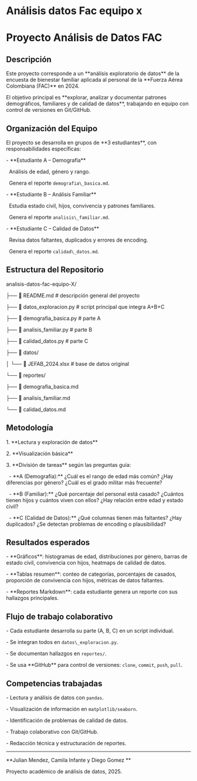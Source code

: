 # Análisis datos Fac equipo x

# Proyecto  Análisis de Datos FAC 



##  Descripción

Este proyecto corresponde a un \*\*análisis exploratorio de datos\*\* de la encuesta de bienestar familiar aplicada al personal de la \*\*Fuerza Aérea Colombiana (FAC)\*\* en 2024.  



El objetivo principal es \*\*explorar, analizar y documentar patrones demográficos, familiares y de calidad de datos\*\*, trabajando en equipo con control de versiones en Git/GitHub.



##  Organización del Equipo

El proyecto se desarrolla en grupos de \*\*3 estudiantes\*\*, con responsabilidades específicas:



\- \*\*Estudiante A – Demografía\*\*  

&nbsp; Análisis de edad, género y rango.  

&nbsp; Genera el reporte `demografia\_basica.md`.



\- \*\*Estudiante B – Análisis Familiar\*\*  

&nbsp; Estudia estado civil, hijos, convivencia y patrones familiares.  

&nbsp; Genera el reporte `analisis\_familiar.md`.



\- \*\*Estudiante C – Calidad de Datos\*\*  

&nbsp; Revisa datos faltantes, duplicados y errores de encoding.  

&nbsp; Genera el reporte `calidad\_datos.md`.



##  Estructura del Repositorio



analisis-datos-fac-equipo-X/



├── 📄 README.md # descripción general del proyecto

├── 📄 datos\_exploracion.py # script principal que integra A+B+C

├── 📄 demografia\_basica.py # parte A

├── 📄 analisis\_familiar.py # parte B

├── 📄 calidad\_datos.py # parte C

├── 📁 datos/

│ └── 📄 JEFAB\_2024.xlsx # base de datos original

└── 📁 reportes/

├── 📄 demografia\_basica.md

├── 📄 analisis\_familiar.md

└── 📄 calidad\_datos.md





##  Metodología

1\. \*\*Lectura y exploración de datos\*\*   

2\. \*\*Visualización básica\*\*  

3\. \*\*División de tareas\*\* según las preguntas guía:  



&nbsp;  - \*\*A (Demografía):\*\* ¿Cuál es el rango de edad más común? ¿Hay diferencias por género? ¿Cuál es el grado militar más frecuente?  

&nbsp;  - \*\*B (Familiar):\*\* ¿Qué porcentaje del personal está casado? ¿Cuántos tienen hijos y cuántos viven con ellos? ¿Hay relación entre edad y estado civil?  

&nbsp;  - \*\*C (Calidad de Datos):\*\* ¿Qué columnas tienen más faltantes? ¿Hay duplicados? ¿Se detectan problemas de encoding o plausibilidad?  



##  Resultados esperados

\- \*\*Gráficos\*\*: histogramas de edad, distribuciones por género, barras de estado civil, convivencia con hijos, heatmaps de calidad de datos.  

\- \*\*Tablas resumen\*\*: conteo de categorías, porcentajes de casados, proporción de convivencia con hijos, métricas de datos faltantes.  

\- \*\*Reportes Markdown\*\*: cada estudiante genera un reporte con sus hallazgos principales.  



##  Flujo de trabajo colaborativo

\- Cada estudiante desarrolla su parte (A, B, C) en un script individual.  

\- Se integran todos en `datos\_exploracion.py`.  

\- Se documentan hallazgos en `reportes/`.  

\- Se usa \*\*GitHub\*\* para control de versiones: `clone`, `commit`, `push`, `pull`.



##  Competencias trabajadas

\- Lectura y análisis de datos con `pandas`.  

\- Visualización de información en `matplotlib/seaborn`.  

\- Identificación de problemas de calidad de datos.  

\- Trabajo colaborativo con Git/GitHub.  

\- Redacción técnica y estructuración de reportes.



---



\*\*Julian Mendez, Camila Infante y Diego Gomez \*\*  

Proyecto académico de análisis de datos, 2025.  



